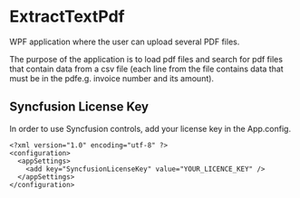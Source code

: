 # ExtractTextPdf 
WPF application where the user can upload several PDF files.

The purpose of the application is to load pdf files and search for pdf files that contain data from a csv file (each line from the file contains data that must be in the pdfe.g. invoice number and its amount).

## Syncfusion License Key  
In order to use Syncfusion controls, add your license key in the App.config.

```
<?xml version="1.0" encoding="utf-8" ?>
<configuration>
  <appSettings>
    <add key="SyncfusionLicenseKey" value="YOUR_LICENCE_KEY" />
  </appSettings>
</configuration>
```
